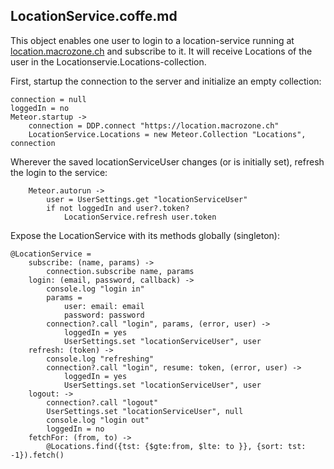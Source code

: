 ## LocationService.coffe.md

This object enables one user to login to a location-service running at [location.macrozone.ch](location.macrozone.ch)
and subscribe to it. It will receive Locations of the user in the Locationservie.Locations-collection.

First, startup the connection to the server and initialize an empty collection:

	connection = null
	loggedIn = no		
	Meteor.startup ->
		connection = DDP.connect "https://location.macrozone.ch"
		LocationService.Locations = new Meteor.Collection "Locations", connection

Wherever the saved locationServiceUser changes (or is initially set), refresh the login to the service:

		Meteor.autorun ->
			user = UserSettings.get "locationServiceUser"
			if not loggedIn and user?.token?
				LocationService.refresh user.token

Expose the LocationService with its methods globally (singleton):

	@LocationService = 
		subscribe: (name, params) ->
			connection.subscribe name, params
		login: (email, password, callback) ->
			console.log "login in"
			params =
				user: email: email
				password: password
			connection?.call "login", params, (error, user) ->
				loggedIn = yes
				UserSettings.set "locationServiceUser", user
		refresh: (token) ->
			console.log "refreshing"
			connection?.call "login", resume: token, (error, user) ->
				loggedIn = yes
				UserSettings.set "locationServiceUser", user
		logout: ->
			connection?.call "logout"
			UserSettings.set "locationServiceUser", null
			console.log "login out"
			loggedIn = no
		fetchFor: (from, to) ->
			@Locations.find({tst: {$gte:from, $lte: to }}, {sort: tst: -1}).fetch()